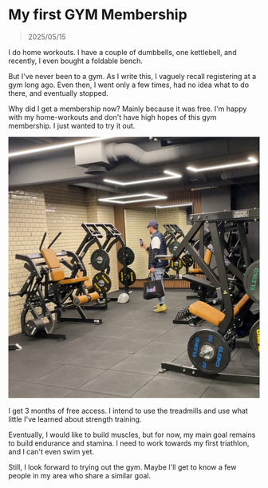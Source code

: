 # My first GYM Membership
> 2025/05/15

I do home workouts. I have a couple of dumbbells, one kettlebell, and recently, I even bought a foldable bench.

But I've never been to a gym. As I write this, I vaguely recall registering at a gym long ago. Even then, I went only a few times, had no idea what to do there, and eventually stopped.

Why did I get a membership now? Mainly because it was free. I'm happy with my home-workouts and don't have high hopes of this gym membership. I just wanted to try it out.

![gym](assets/images/gym.jpeg)

I get 3 months of free access. I intend to use the treadmills and use what little I've learned about strength training.

Eventually, I would like to build muscles, but for now, my main goal remains to build endurance and stamina. I need to work towards my first triathlon, and I can't even swim yet.

Still, I look forward to trying out the gym. Maybe I'll get to know a few people in my area who share a similar goal.